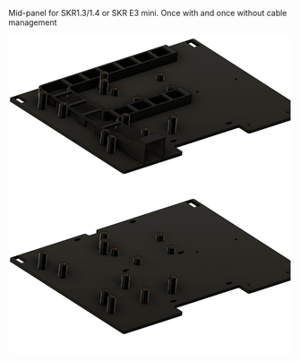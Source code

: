 Mid-panel for SKR1.3/1.4 or SKR E3 mini. Once with and once without cable management

![Image 1](Images/Mid_Panel_Cable_Management.jpg)
![Image 2](Images/Mid_Panel.jpg)
